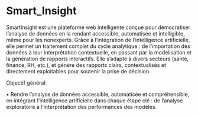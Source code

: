 ﻿# Smart_Insight

SmartInsight est une plateforme web intelligente conçue pour démocratiser l’analyse de données en la rendant accessible, automatisée et intelligible, même pour les nonexperts. Grâce à l’intégration de l’intelligence artificielle, elle permet un traitement complet du cycle analytique : de l’importation des données à leur interprétation contextuelle, en passant par la modélisation et la génération de rapports interactifs. Elle s’adapte à divers secteurs (santé, finance, RH, etc.), et génère des rapports clairs, contextualisés et directement exploitables pour soutenir la prise de décision.

Objectif général:

▪ Rendre l’analyse de données accessible, automatisée et compréhensible, en intégrant l’intelligence artificielle dans chaque étape clé : de l’analyse exploratoire à l’interprétation des performances des modèles.
